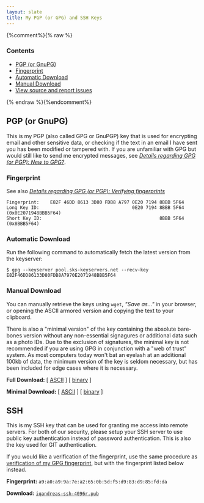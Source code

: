 ```yaml
---
layout: slate
title: My PGP (or GPG) and SSH Keys
---
```


{%comment%}{% raw %}
<nav id="menu" class="floating-menu left">
	<h3>Contents</h3>
    <ul>
        <li><a href="#pgp">PGP (or GnuPG)</a></li>
        <li><a href="#pgp-fingerprint">Fingerprint</a></li>
        <li><a href="#pgp-automatic-download">Automatic Download</a></li>
        <li><a href="#pgp-manual-download">Manual Download</a></li>
        <li><a href="#SSH">View source and report issues</a></li>
    </ul>
</nav>
{% endraw %}{%endcomment%}

## <a id="pgp"></a>PGP (or GnuPG)

This is my PGP (also called GPG or GnuPGP) key that is used for encrypting email and other sensitive data, or checking if the text in an email I have sent you has been modified or tampered with. If you are unfamiliar with GPG but would still like to send me encrypted messages, see [_Details regarding GPG (or PGP): New to GPG?_](/keys/gpg/#new-to-gpg).

### <a id="pgp-fingerprint"></a>Fingerprint

See also [_Details regarding GPG (or PGP): Verifying fingerprints_](/keys/gpg/#verifying-fingerprints)

```
Fingerprint:	E82F 46DD 8613 3D80 FDB8 A797 0E20 7194 8BBB 5F64
Long Key ID:	                              0E20 7194 8BBB 5F64  (0x0E2071948BBB5F64)
Short Key ID:	                                        8BBB 5F64  (0x8BBB5F64)
```

### <a id="pgp-automatic-download"></a>Automatic Download

Run the following command to automatically fetch the latest version from the keyserver:

```
$ gpg --keyserver pool.sks-keyservers.net --recv-key E82F46DD86133D80FDB8A7970E2071948BBB5F64
```

### <a id="pgp-manual-download"></a>Manual Download

You can manually retrieve the keys using `wget`, _"Save as..."_ in your browser, or opening the ASCII armored version and copying the text to your clipboard.

There is also a "minimal version" of the key containing the absolute bare-bones version without any non-essential signagures or additional data such as a photo IDs. Due to the exclusion of signatures, the minimal key is not recommended if you are using GPG in conjunction with a "web of trust" system. As most computers today won't bat an eyelash at an additional 100kb of data, the minimum version of the key is seldom necessary, but has been included for edge cases where it is necessary.

**Full Download:** \[ [ASCII](/keys/gpg/iqandreas-8BBB5F64.asc) \] \[ [binary](/keys/gpg/iqandreas-8BBB5F64.gpg) \]

**Minimal Download:** \[ [ASCII](/keys/gpg/iqandreas-minimal-8BBB5F64.asc) \] \[ [binary](/keys/gpg/iqandreas-minimal-8BBB5F64.gpg) \]


## <a id="ssh"></a>SSH

This is my SSH key that can be used for granting me access into remote servers. For both of our security, please setup your SSH server to use public key authentication instead of password authentication. This is also the key used for GIT authentication.

If you would like a verification of the fingerprint, use the same procedure as [verification of my GPG fingerprint](/keys/gpg/#verifying-fingerprints), but with the fingerprint listed below instead.

**Fingerprint:** `a9:a0:a9:9a:7e:a2:65:0b:5d:f5:d9:83:d9:85:fd:da`

**Download:** [`iqandreas-ssh-4096r.pub`](/keys/ssh/iqandreas-ssh-4096r.pub)

